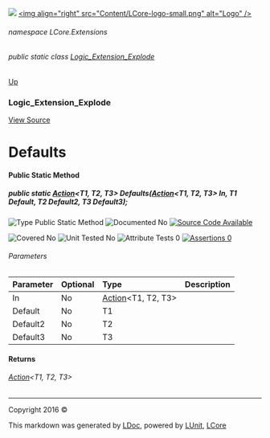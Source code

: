 ![](Content/LCore-banner-small.png "")
[&lt;img align=&quot;right&quot; src=&quot;Content/LCore-logo-small.png&quot; alt=&quot;Logo&quot; /&gt;](../README.md)

###### namespace LCore.Extensions

###### public static class [Logic_Extension_Explode](docs/Logic_Extension_Explode.md)
[Up](docs/Logic_Extension_Explode.md)

### Logic_Extension_Explode
[View Source](Dynamic%20Code/CodeExplode/Logic_Extension_Explode.cs)

# Defaults

#### Public Static Method

##### public static <a href="https://msdn.microsoft.com/en-us/library/bb549392.aspx" alt="" target="_blank">Action</a>&lt;T1, T2, T3&gt; Defaults(<a href="https://msdn.microsoft.com/en-us/library/bb549392.aspx" alt="" target="_blank">Action</a>&lt;T1, T2, T3&gt; In, T1 Default, T2 Default2, T3 Default3);

![Type Public Static Method](http://b.repl.ca/v1/Type-Public%20Static%20Method-blue.png "")     ![Documented No](http://b.repl.ca/v1/Documented-No-red.png "") [![Source Code Available](http://b.repl.ca/v1/Source%20Code-Available-brightgreen.png "")](Dynamic%20Code/CodeExplode/Logic_Extension_Explode.cs#L2110)

![Covered No](http://b.repl.ca/v1/Covered-No-red.png "") ![Unit Tested No](http://b.repl.ca/v1/Unit%20Tested-No-lightgrey.png "") ![Attribute Tests 0](http://b.repl.ca/v1/Attribute%20Tests-0-lightgrey.png "") [![Assertions 0](http://b.repl.ca/v1/Assertions-0-lightgrey.png "")](Dynamic%20Code/CodeExplode/Logic_Extension_Explode.cs)

###### Parameters

Parameter | Optional | Type | Description
:---  | :---  | :---  | :--- 
In | No | <a href="https://msdn.microsoft.com/en-us/library/bb549392.aspx" alt="" target="_blank">Action</a>&lt;T1, T2, T3&gt; | 
Default | No | T1 | 
Default2 | No | T2 | 
Default3 | No | T3 | 


#### Returns

###### <a href="https://msdn.microsoft.com/en-us/library/bb549392.aspx" alt="" target="_blank">Action</a>&lt;T1, T2, T3&gt;



---

Copyright 2016 &copy; [](../README.md) [](../TableOfContents.md)

This markdown was generated by [LDoc](https://github.com/CodeSingularity/LDoc), powered by [LUnit](https://github.com/CodeSingularity/LUnit), [LCore](https://github.com/CodeSingularity/LCore)
